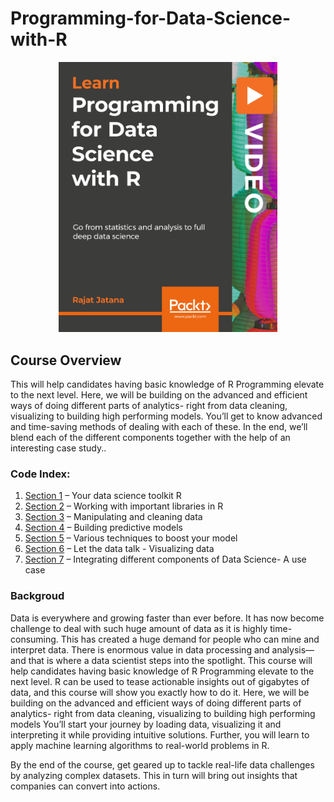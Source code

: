 # Programming-for-Data-Science-with-R


<p align="center">
  <img src="Programming_for_Data_Science_with_R.jpg" width="350" title="hover text" alt="accessibility text">
</p>

## Course Overview


This will help candidates having basic knowledge of R Programming elevate to the next level. Here, we will be building on the advanced and efficient ways of doing different parts of analytics- right from data cleaning, visualizing to building high performing models. You’ll get to know advanced and time-saving methods of dealing with each of these. In the end, we’ll blend each of the different components together  with the help of an interesting case study.. 


### Code Index:

1.	[Section 1](Section_1) – Your data science toolkit R
2.	[Section 2](Section_2) – Working with important libraries in R
3.	[Section 3](Section_3) – Manipulating and cleaning data
4.	[Section 4](Section_4) – Building predictive models
5.	[Section 5](Section_5) – Various techniques to boost your model
6.	[Section 6](Section_6) – Let the data talk - Visualizing data
7.	[Section 7](Section_7) – Integrating different components of Data Science- A use case


### Backgroud
Data is everywhere and growing faster than ever before. It has now become challenge to deal with such huge amount of data as it is highly time-consuming. This has created a huge demand for people who can mine and interpret data. There is enormous value in data processing and analysis—and that is where a data scientist steps into the spotlight. 
This course will help candidates having basic knowledge of R Programming elevate to the next level. R can be used to tease actionable insights out of gigabytes of data, and this course will show you exactly how to do it. Here, we will be building on the advanced and efficient ways of doing different parts of analytics- right from data cleaning, visualizing to building high performing models You’ll start your journey by loading data, visualizing it and interpreting it while providing intuitive solutions. Further, you will learn to apply machine learning algorithms to real-world problems in R.

By the end of the course, get geared up to tackle real-life data challenges by analyzing complex datasets. This in turn will bring out insights that companies can convert into actions.
